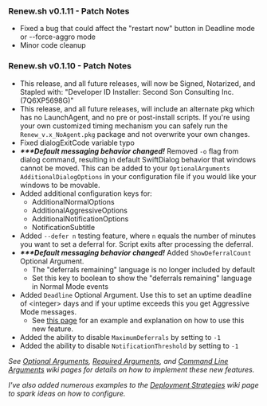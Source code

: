 ### Renew.sh v0.1.11 - Patch Notes
- Fixed a bug that could affect the "restart now" button in Deadline mode or --force-aggro mode
- Minor code cleanup

### Renew.sh v0.1.10 - Patch Notes
- This release, and all future releases, will now be Signed, Notarized, and Stapled with: "Developer ID Installer: Second Son Consulting Inc. (7Q6XP5698G)"
- This release, and all future releases, will include an alternate pkg which has no LaunchAgent, and no pre or post-install scripts. If you're using your own customized timing mechanism you can safely run the `Renew_v.x_NoAgent.pkg` package and not overwrite your own changes.
- Fixed dialogExitCode variable typo
- **_\*\*\*Default messaging behavior changed!_** Removed `-o` flag from dialog command, resulting in default SwiftDialog behavior that windows cannot be moved. This can be added to your `OptionalArguments` `AdditionalDialogOptions` in your configuration file if you would like your windows to be movable.
- Added additional configuration keys for:
    - AdditionalNormalOptions
    - AdditionalAggressiveOptions
    - AdditionalNotificationOptions
    - NotificationSubtitle
- Added `--defer n` testing feature, where `n` equals the number of minutes you want to set a deferral for. Script exits after processing the deferral.
- **_\*\*\*Default messaging behavior changed!_** Added `ShowDeferralCount` Optional Argument.
  - The "deferrals remaining" language is no longer included by default
  - Set this key to boolean <true/> to show the "deferrals remaining" language in Normal Mode events
- Added `Deadline` Optional Argument. Use this to set an uptime deadline of \<integer\> days and if your uptime exceeds this you get Aggressive Mode messages.
  - See [this page](https://github.com/SecondSonConsulting/Renew/wiki/Deployment-Strategies#deadline-mode) for an example and explanation on how to use this new feature.
- Added the ability to disable `MaximumDeferrals` by setting to `-1`
- Added the ability to disable `NotificationThreshold` by setting to `-1`

_See [Optional Arguments](https://github.com/SecondSonConsulting/Renew/wiki/OptionalArguments), [Required Arguments](https://github.com/SecondSonConsulting/Renew/wiki/RequiredArguments), and  [Command Line Arguments](https://github.com/SecondSonConsulting/Renew/wiki/Command-Line-Arguments) wiki pages for details on how to implement these new features._

_I've also added numerous examples to the [Deployment Strategies](https://github.com/SecondSonConsulting/Renew/wiki/Deployment-Strategies) wiki page to spark ideas on how to configure._
